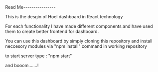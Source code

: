 Read Me----------------

This is the desgin of Hoel dashboard in React technology

For each functionality I have made different components and have used them to create 
better frontend for dashboard.

You can use this dashboard by simply cloning this repository and 
install neccesory modules via "npm install" command in working repository

to start server type : "npm start"

and booom.......!
